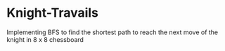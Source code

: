 # Knight-Travails
Implementing BFS to find the shortest path to reach the next move of the knight in 8 x 8 chessboard
